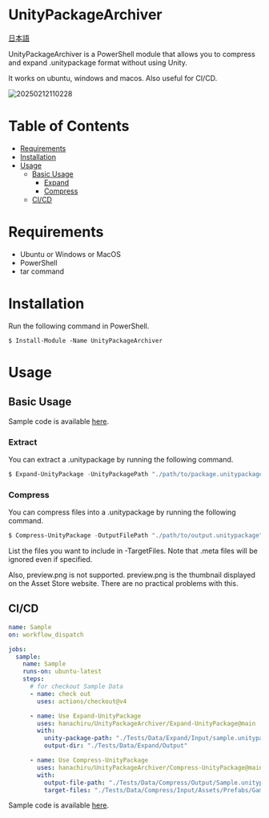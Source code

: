 # UnityPackageArchiver

[日本語](README.jp.md)

UnityPackageArchiver is a PowerShell module that allows you to compress and expand .unitypackage format without using Unity.

It works on ubuntu, windows and macos. Also useful for CI/CD.

![20250212110228](https://github.com/user-attachments/assets/17b461ff-f43b-48a0-8f91-53378516840d)

# Table of Contents

- [Requirements](#requirements)
- [Installation](#installation)
- [Usage](#usage)
  - [Basic Usage](#basic-usage)
    - [Expand](#Expand)
    - [Compress](#compress)
  - [CI/CD](#cicd)

# Requirements

- Ubuntu or Windows or MacOS
- PowerShell
- tar command

# Installation

Run the following command in PowerShell.

```shell
$ Install-Module -Name UnityPackageArchiver
```

# Usage

## Basic Usage

Sample code is available [here](.github/workflows/sample.yml).

### Extract

You can extract a .unitypackage by running the following command.

```powershell
$ Expand-UnityPackage -UnityPackagePath "./path/to/package.unitypackage" -OutputDir "./output/directory"
```

### Compress

You can compress files into a .unitypackage by running the following command.

```powershell
$ Compress-UnityPackage -OutputFilePath "./path/to/output.unitypackage" -TargetFiles "./path/to/Assets/MyAsset.prefab", "./path/to/Assets/MyScript.cs"
```

List the files you want to include in -TargetFiles. Note that .meta files will be ignored even if specified.

Also, preview.png is not supported. preview.png is the thumbnail displayed on the Asset Store website. There are no practical problems with this.

## CI/CD

```yml
name: Sample
on: workflow_dispatch

jobs:
  sample:
    name: Sample
    runs-on: ubuntu-latest
    steps:
      # for checkout Sample Data
      - name: check out
        uses: actions/checkout@v4

      - name: Use Expand-UnityPackage
        uses: hanachiru/UnityPackageArchiver/Expand-UnityPackage@main
        with:
          unity-package-path: "./Tests/Data/Expand/Input/sample.unitypackage"
          output-dir: "./Tests/Data/Expand/Output"

      - name: Use Compress-UnityPackage
        uses: hanachiru/UnityPackageArchiver/Compress-UnityPackage@main
        with:
          output-file-path: "./Tests/Data/Compress/Output/Sample.unitypackage"
          target-files: "./Tests/Data/Compress/Input/Assets/Prefabs/GameObject.prefab, ./Tests/Data/Compress/Input/Assets/Scenes/SampleScene.unity, ./Tests/Data/Compress/Input/Assets/Scripts/Sample.cs, ./Tests/Data/Compress/Input/Assets/Scripts/Editor/SampleEditor.cs, ./Tests/Data/Compress/Input/Assets/Sprites/logo.png, ./Tests/Data/Compress/Input/Assets/Sprites/note.pdf"
```

Sample code is available [here](.github/workflows/sample2.yml).
